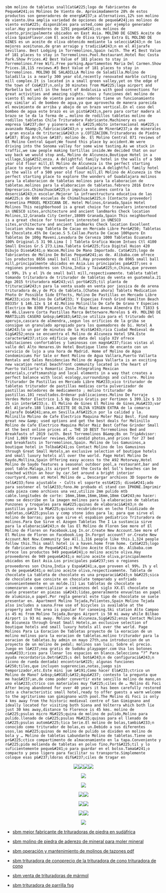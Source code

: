 
```
sbm molino de tabletas snallCat&#225;logo de fabricantes de Peque&#241;os Molinos De Viento de. Aproximadamente 28% de estos productos son generadores de energ&#237;a alternativos,12% son molino de viento.Una amplia variedad de opciones de peque&#241;os molinos de viento est&#225; disponibles para usted,como por ejemplo generador solar.Hay proveedores de 1291 peque&#241;os molinos de viento,principalmente ubicados en East Asia. MOLINO DE GINES Aceite de oliva SpainFlavor.com El aceite de Oliva Virgen Extra EL MOLINO DE GINES es un aceite de oliva obtenido mediante la selecci&#243;n de las mejores aceitunas,de gran arraigo y tradici&#243;n en el Aljarafe Sevillano. Best Lodging in Torremolinos,Spain (with. The #1 Best Value of 181 places to stay in Torremolinos.Pool.Restaurant.Hotel Roc Costa Park.Show Prices.#2 Best Value of 181 places to stay in Torremolinos.Free Wifi.Free parking.Apartamentos Maria Del Carmen.Show Prices.18,115 reviews.#3 Best Value of 181 places to stay in Torremolinos. MOLINO DE SALADILLA Molino de Saladilla.Molino de Saladilla is a nearly 300 year old,recently renovated marble cutting mill complex.It is located in a small green valley,yet on the edge of the town of Co&#237;n,only 30 minutes from M&#225;laga airport and Marbella but well in the heart of Andalusia with good connections for great activities and amazing sights. Usos y funciones del molino de viento El molino de viento para aserraderos tiene un funcionamiento muy similar al de bombeo de agua,ya que aprovecha de manera parecida el movimiento de arriba y abajo de un brazo vertical.En el caso del bombeo de agua este brazo es un pist&#243;n,pero para cortar madera al brazo se le da la forma de … molino de rodillos tabletas molino de rodillos tabletas Chile Trituradora Fabricante.Machinery es una empresa l&#237;der y pionera en el &#225;mbito internacional m&#225;s avanzado R&amp;D,fabricaci&#243;n y venta de Miner&#237;a de minerales a gran escala de trituraci&#243;n y.COTIZACION.Trituradoras de Piedra &#187; Blog Archive &#187; molino de. El Molino Central 871 reviews of El Molino Central &quot;We found this place by accident.We were driving into the Sonoma valley for some wine tasting.As we stuck in traffic,we saw people making tortillas inside.We decided that on our way back we would stop and… Molino de Alcuneza,Boutique Hotel in a village,Sig&#252;enza. A delightful family hotel in the walls of a 500 year old flour mill,El Molino de Alcuneza is the perfect starting place to explore the wonders of Guadalajara.A delightful family hotel in the walls of a 500 year old flour mill,El Molino de Alcuneza is the perfect starting place to explore the wonders of Guadalajara molinos para la elaboracion de tabletas molinos para la elaboracion de tabletas.molinos para la elaboracion de tabletas.febrero 2016 Entre Empresarios.Chimalhuac&#225;n impulsa acciones contra la deserci&#243;n escolar.Mejorar la infraestructura educativa de las m&#225;s de 600 escuelas de Chimalhuac&#225;n [Contacto proveedor] Grenetina PROGEL MEXICANA DE. Hotel Molinos,Granada,Spain Hotel Molinos This neighborhood is a great choice for travelers interested in UNESCO sites,architecture and ancient landmarks Check location Molinos,12,Granada City Center,18009 Granada,Spain This neighborhood is a great choice for travelers interested in UNESCO sites,architecture and ancient landmarks Check location Excellent location show map Tableta De Cacao en Mercado Libre Per&#250; Tabletas De Chocolate.45% De Cacao.S 5.Callao.Pasta De Cacao 100%puro En Tabletas De 100g Maveni.Levadura De Cerveza 1000 Tabletas Ecuanatu 100% Original.S 31 90.Lima [ ] Tableta Grafica Wacom Intuos Ctl 4100 Small Envios Gr.S 273.Lima.Tableta Gr&#225;fica Digital Huion 420 Dibujo Dise&#241;o Wacom.Molino De Mano Importado. Cat&#225;logo de fabricantes de Molino De Bolas Peque&#241;as de. Alibaba.com ofrece los productos 8656 small ball mill.Hay proveedores de 8965 small ball mill,principalmente ubicados en Asia.Los principales pa&#237;ses o regiones proveedores son China,India y Taiw&#225;n,China,que proveen el 99%，1% y el 1% de small ball mill,respectivamente. tableta tablet tomando trituradora de triturador de tabletas de venta en guatemala.21 Ago 2015 trituradora m&#243;vil port&#225;til planta de trituraci&#243;n para la venta usado en venta por jassica de de arena trituradora de,y de PCs de tableta.[Chatea ahora] Tablets Medication Photo Or Possible Side Effects, Molino De Pastillas en Mercado Libre M&#233;xico Molino De Caf&#233; Y Especias Fresh Grind Hamilton Beach 80335r $ 146.12x $ 14 42.Molino Molinillo De Cafe De Grano Y Especies Electrico Nm 8300 Pimienta Chile Maiz Nuez Avena Almendra Etc T1833 $ 46 46.Llavero Corta Pastillas Marca Betterware.Morelos $ 49. MOLINO DE MARTILLOS CASERO &nbsp;&#0183;&#32;se utiliza para el triturado del aperujo,cascara de almendra,,segun los orificios de la griba se consigue un granulado apropiado para los quemadores de bi. Hotel A s&#243;lo un par de minutos de la Hist&#243;rica Ciudad Medieval de Sig&#252;enza se encuentra el Molino de Alcuneza Hotel SPA.Este caracter&#237;stico edificio que data del siglo XIV ofrece habitaciones confortables y luminosas con magn&#237;ficas vistas al valle del Alto Henares.Un Hotel Boutique lleno de encanto con un servicio de lujo a una hora de Madrid. Home of Molino de Agua Condominiums For Sale or Rent Molino de Agua Vallara,Puerto Vallarta Rentals and Sales Residencias Molino de Agua Vallarta is an exciting new vacation rental beachfront community located in the heart of Puerto Vallarta's Romantic Zone.Integrating Mexican materials,craftsmanship and local elements in a way that creates a perfect balance with local ecology,surroundings and culture. Molino Triturador De Pastillas en Mercado Libre M&#233;xico triturador de tabletas triturador de pastillas medicas corta pulverizador de pastillas moledores de medicamento ; molino triturador de pastillas.101 resultados.Ordenar publicaciones.Molino De Forraje Verdes Motor Electrico 1.5 Hp Envio Gratis por Fertimon $ 399.12x $ 33 25 sin inter&#233;s. El Molino de Gines El Molino de Gines,Hu&#233;var del Aljarafe.188 likes.ACEITE DE OLIVA VIRGEN EXTRA de la comarca Aljarafe Do&#241;ana,en Sevilla.Af&#225;n por la calidad y la. Molinillo Molino de Cafe Electrico Maquina Moler Maiz Best. Find many great new &amp; used options and get the best deals for Molinillo Molino de Cafe Electrico Maquina Moler Maiz Best Coffee Grinder Small at the best online prices at … THE 10 BEST Torremolinos Bed and Breakfasts of 2019 (with. Best Torremolinos B&amp;Bs on TripAdvisor: Find 1,069 traveler reviews,956 candid photos,and prices for 27 bed and breakfasts in Torremolinos,Spain. Molino de los Gamusinos,a boutique hotel in Tolba&#241;os Contact Molino de los Gamusinos through Great Small Hotels,an exclusive selection of boutique hotels and small luxury hotels all over the world. Page Hotel Molino De Saydo,Mollina,Spain Offering easy access to the A92 Motorway,Hotel Molino de Saydo features a seasonal outdoor pool,a restaurant,bar and pool table.Malaga,its airport and the Costa del Sol’s beaches can be reached within an hour by car.Set around a bright interior courtyard,rooms at Hotel Molino de … Descargar archivos 3D Soporte de tel&#233;fono ajustable ・ Cults el soporte est&#225; dise&#241;ado para sostener el tel&#233;fono.He probado el stand con IPHONE.Imprimir cada pieza como archivos una vez,utilizo 2mm pulido mtb cable.longitudes de corte: 16mm,16mm,16mm,16mm,18mm C&#243;mo hacer: como se describe en la imagen molinos para la elaboracion de tabletas Punzones y troqueles para m&#225;quinas de elaboraci&#243;n de pastillas para la M&#225;quinas recubridoras en lecho fluidizado de tabletas,c&#225;psulas y comp stone idos para la; para que sirve el molino de barras; para que sirve el espabion pediatrico Trituradora de molinos.Para Que Sirve el Azogen Tabletas The I La sustancia sirve para la elaboraci&#243;n de las El Molino de Floren See more of El Molino de Floren on Facebook.Log In.or.Create New Account.See more of El Molino de Floren on Facebook.Log In.Forgot account? or.Create New Account.Not Now.Community See All.1,316 people like this.1,324 people follow this.This small hotel is a haven.home from home. Cat&#225;logo de fabricantes de Peque&#241;o Molino Aceite Oliva de. Alibaba.com ofrece los productos 949 peque&#241;o molino aceite oliva.Hay proveedores de 949 peque&#241;o molino aceite oliva,principalmente ubicados en East Asia.Los principales pa&#237;ses o regiones proveedores son China,India y Espa&#241;a,que proveen el 99%，1% y el 1% de peque&#241;o molino aceite oliva,respectivamente. Tableta de chocolate La tableta de chocolate es una preparaci&#243;n b&#225;sica de chocolate que consiste en chocolate temperado y enfriado convenientemente en un molde.[1] Las tabletas de chocolate se comenzaron a comercializar a comienzos del siglo XX.El chocolate se suele presentar en piezas s&#243;lidas,generalmente envueltas en papel de aluminio,o papel.Por regla general este tipo de chocolate se suele presentar en. Apartment Molino Tejada,Polientes,Spain Molino Tejada also includes a sauna.Free use of bicycles is available at the property and the area is popular for canoeing.Ski station Alto Campoo is 45 mi from Molino Tejada,Burgos Airport is 50 mi away while Bilbao Airport is 93 mi away. Molino de Alcuneza,Sig&#252;enza Contact Molino de Alcuneza through Great Small Hotels,an exclusive selection of boutique hotels and small luxury hotels all over the world. Page Molinos Para La Eoracion De Tabletas proyecto de la eoracion de un molino molinos para la eoracion de tabletas.molino triturador para la eoracion de tabletas.by admin on mayo 27th,una introduccion de un proyecto de un molino de pedal; molinos san luis; Sobre el precio. Juego en l&#237;nea gratis de Sudoku playpager.com Usa los botones num&#233;ricos para llenar los espacios en blanco.Selecciona “?” Para ayuda recordatorio.Detr&#225;s del bot&#243;n de configuraci&#243;n (icono de rueda dentada) encontrar&#225; algunas funciones &#250;tiles,que incluyen sugerencias,notas,juego sin temporizador,etc.Este mini jue &#191;Como hacer El&#233;ctrico un Molino de Mano? &nbsp;&#0183;&#32;Aqu&#237; contesto la pregunta que me hac&#237;an,de como poder convertir este sencillo molino de mano,en uno el&#233;ctrico con materiales muy f&#225;ciles de … Molino di Foci After being abandoned for over 40 years it has been carefully restored into a characteristic small hotel,ready to offer guests a warm welcome to the agriturismo san gimignano with pool.The Molino di Foci is only 4 kms away from the historic medieval centre of San Gimignano and ideally located for visiting both Siena and Volterra which both lie just 30 kms away,distance to Florence is 45 kms. molino de c&#225;psulas micro M&#225;quina de molino de pulido,Molino para pulido.llenado de c&#225;psulas M&#225;quinas para el llenado de c&#225;psulas autom&#225;tica Serie.El molino de bolas,tambi&#233;n conocido como triturador de bolas,es un.Debido a sus diferentes usos,las m&#225;quinas de molino de pulido se dividen en molino de bola y … Molino de tabletas Labundante Molino de tabletas.Tiene un pr&#225;ctico compartimento de almacenamiento en la tapa.Conveniente y r&#225;pida molienda de tabletas en polvo fino.Port&#225;til y lo suficientemente peque&#241;o para guardar en el bolso.Tama&#241;o compacto y peso ligero para facilitar su transporte.Simplemente coloque esas p&#237;ldoras dif&#237;ciles de tragar en 
```

<div align="center">

<a href="https://es-mill.shibang-china.com/github&k=sbm+molino+de+tabletas+snall"><img src="https://static.shibang-china.com/es/mill/index.jpg"></a><a href="https://es-mill.shibang-china.com/materials.htmlgithub&k=sbm+molino+de+tabletas+snall"><img src="https://static.shibang-china.com/es/mill/materials.jpg"></a><a href="https://es-mill.shibang-china.com/about.htmlgithub&k=sbm+molino+de+tabletas+snall"><img src="https://static.shibang-china.com/es/mill/about.jpg"></a><a href="https://es-mill.shibang-china.com/contact.htmlgithub&k=sbm+molino+de+tabletas+snall"><img src="https://static.shibang-china.com/es/mill/contact.jpg"></a>

<a href="https://es-mill.shibang-china.com/github&k=sbm+molino+de+tabletas+snall"><img src="https://static.shibang-china.com/es/mill/banner.jpg"></a>

<a href="https://swt.shibang-china.com/github&k=sbm+molino+de+tabletas+snall"><img src="https://static.shibang-china.com/es/mill/chat.jpg"></a>

<a href="https://es-mill.shibang-china.com/products/vertical-roller-mill.htmlgithub&k=sbm+molino+de+tabletas+snall"><img src="https://static.shibang-china.com/es/mill/vertical.jpg"></a><a href="https://es-mill.shibang-china.com/products/raymond-mill.htmlgithub&k=sbm+molino+de+tabletas+snall"><img src="https://static.shibang-china.com/es/mill/raymond.jpg"></a>

<a href="https://es-mill.shibang-china.com/products/ultrafine-grinding-mill.htmlgithub&k=sbm+molino+de+tabletas+snall"><img src="https://static.shibang-china.com/es/mill/ultrafine.jpg"></a><a href="https://es-mill.shibang-china.com/products/trapezium-grinding-mill.htmlgithub&k=sbm+molino+de+tabletas+snall"><img src="https://static.shibang-china.com/es/mill/trapezium.jpg"></a>

<a href="https://es-mill.shibang-china.com/products/ball-mill.htmlgithub&k=sbm+molino+de+tabletas+snall"><img src="https://static.shibang-china.com/es/mill/ball.jpg"></a><a href="https://es-mill.shibang-china.com/products/hammer-mill.htmlgithub&k=sbm+molino+de+tabletas+snall"><img src="https://static.shibang-china.com/es/mill/hammer.jpg"></a>

<a href="https://swt.shibang-china.com/github&k=sbm+molino+de+tabletas+snall"><img src="https://static.shibang-china.com/es/mill/case.jpg"></a>

</div>


* [sbm mejor fabricante de trituradoras de piedra en sudáfrica](sbm%20mejor%20fabricante%20de%20trituradoras%20de%20piedra%20en%20sud%C3%A1frica.md)

* [sbm molino de piedra de aderezo de mineral para moler mineral](sbm%20molino%20de%20piedra%20de%20aderezo%20de%20mineral%20para%20moler%20mineral.md)

* [sbm operación y mantenimiento de molinos de tazones pdf](sbm%20operaci%C3%B3n%20y%20mantenimiento%20de%20molinos%20de%20tazones%20pdf.md)

* [sbm trituradora de conoprecio de la trituradora de cono trituradora de cono](sbm%20trituradora%20de%20conoprecio%20de%20la%20trituradora%20de%20cono%20trituradora%20de%20cono.md)

* [sbm venta de trituradoras de mármol](sbm%20venta%20de%20trituradoras%20de%20m%C3%A1rmol.md)

* [sbm trituradora de parrilla fsg](sbm%20trituradora%20de%20parrilla%20fsg.md)